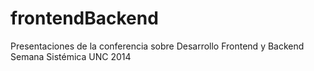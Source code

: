 frontendBackend
===============

Presentaciones de la conferencia sobre Desarrollo Frontend y Backend Semana Sistémica UNC 2014
